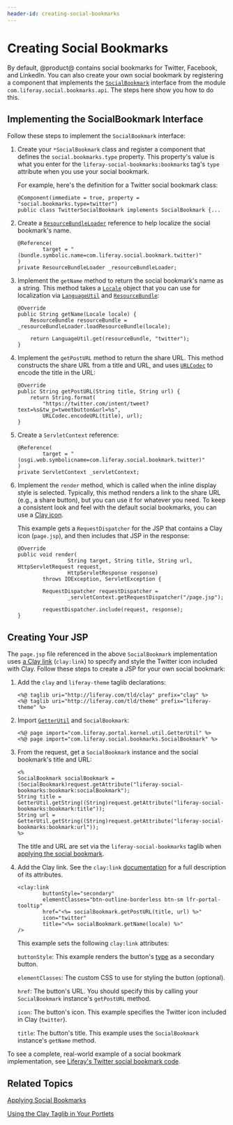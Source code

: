 ```yaml
---
header-id: creating-social-bookmarks
---
```


# Creating Social Bookmarks

By default, @product@ contains social bookmarks for Twitter, Facebook, and 
LinkedIn. You can also create your own social bookmark by registering a 
component that implements the 
[`SocialBookmark`](@app-ref@/social/latest/javadocs/com/liferay/social/bookmarks/SocialBookmark.html) 
interface from the module 
`com.liferay.social.bookmarks.api`. The steps here show you how to do this. 

## Implementing the SocialBookmark Interface

Follow these steps to implement the `SocialBookmark` interface: 

1.  Create your `*SocialBookmark` class and register a component that defines 
    the `social.bookmarks.type` property. This property's value is what you 
    enter for the `liferay-social-bookmarks:bookmarks` tag's `type` attribute 
    when you use your social bookmark. 

    For example, here's the definition for a Twitter social bookmark class: 

        @Component(immediate = true, property = "social.bookmarks.type=twitter")
        public class TwitterSocialBookmark implements SocialBookmark {...

2.  Create a 
    [`ResourceBundleLoader`](@platform-ref@/7.2-latest/javadocs/portal-kernel/com/liferay/portal/kernel/util/ResourceBundleLoader.html) 
    reference to help localize the social bookmark's name. 

        @Reference(
                target = "(bundle.symbolic.name=com.liferay.social.bookmark.twitter)"
        )
        private ResourceBundleLoader _resourceBundleLoader;

3.  Implement the `getName` method to return the social bookmark's name as a 
    string. This method takes a 
    [`Locale`](https://docs.oracle.com/javase/8/docs/api/java/util/Locale.html) 
    object that you can use for localization via 
    [`LanguageUtil`](@platform-ref@/7.2-latest/javadocs/portal-kernel/com/liferay/portal/kernel/language/LanguageUtil.html) 
    and 
    [`ResourceBundle`](https://docs.oracle.com/javase/8/docs/api/java/util/ResourceBundle.html): 

        @Override
        public String getName(Locale locale) {
            ResourceBundle resourceBundle = _resourceBundleLoader.loadResourceBundle(locale);

            return LanguageUtil.get(resourceBundle, "twitter");
        }

4.  Implement the `getPostURL` method to return the share URL. This method 
    constructs the share URL from a title and URL, and uses 
    [`URLCodec`](@platform-ref@/7.2-latest/javadocs/portal-kernel/com/liferay/portal/kernel/util/URLCodec.html) 
    to encode the title in the URL: 

        @Override
        public String getPostURL(String title, String url) {
            return String.format(
                "https://twitter.com/intent/tweet?text=%s&tw_p=tweetbutton&url=%s", 
                URLCodec.encodeURL(title), url);
        }

5.  Create a `ServletContext` reference: 

        @Reference(
                target = "(osgi.web.symbolicname=com.liferay.social.bookmark.twitter)"
        )
        private ServletContext _servletContext;

6.  Implement the `render` method, which is called when the inline display style 
    is selected. Typically, this method renders a link to the share URL (e.g., a 
    share button), but you can use it for whatever you need. To keep a 
    consistent look and feel with the default social bookmarks, you can use a 
    [Clay icon](/developer/frameworks/-/knowledge_base/7-2/clay-icons). 

    This example gets a `RequestDispatcher` for the JSP that contains a Clay 
    icon (`page.jsp`), and then includes that JSP in the response: 

        @Override
        public void render(
                        String target, String title, String url, HttpServletRequest request,
                        HttpServletResponse response)
                throws IOException, ServletException {

                RequestDispatcher requestDispatcher =
                        _servletContext.getRequestDispatcher("/page.jsp");

                requestDispatcher.include(request, response);
        }

## Creating Your JSP

The `page.jsp` file referenced in the above `SocialBookmark` implementation uses 
[a Clay link](/developer/frameworks/-/knowledge_base/7-2/clay-labels-and-links) 
(`clay:link`) to specify and style the Twitter icon included with Clay. Follow 
these steps to create a JSP for your own social bookmark: 

1.  Add the `clay` and `liferay-theme` taglib declarations: 

        <%@ taglib uri="http://liferay.com/tld/clay" prefix="clay" %>
        <%@ taglib uri="http://liferay.com/tld/theme" prefix="liferay-theme" %>

2.  Import 
    [`GetterUtil`](@platform-ref@/7.2-latest/javadocs/portal-kernel/com/liferay/portal/kernel/util/GetterUtil.html) 
    and `SocialBookmark`: 

        <%@ page import="com.liferay.portal.kernel.util.GetterUtil" %>
        <%@ page import="com.liferay.social.bookmarks.SocialBookmark" %>

3.  From the request, get a `SocialBookmark` instance and the social bookmark's 
    title and URL: 

        <%
        SocialBookmark socialBookmark = (SocialBookmark)request.getAttribute("liferay-social-bookmarks:bookmark:socialBookmark");
        String title = GetterUtil.getString((String)request.getAttribute("liferay-social-bookmarks:bookmark:title"));
        String url = GetterUtil.getString((String)request.getAttribute("liferay-social-bookmarks:bookmark:url"));
        %>

    The title and URL are set via the `liferay-social-bookmarks` taglib when 
    [applying the social bookmark](/developer/frameworks/-/knowledge_base/7-2/applying-social-bookmarks). 

4.  Add the Clay link. See the `clay:link` 
    [documentation](https://clayui.com/docs/components/link.html) 
    for a full description of its attributes. 

        <clay:link
                buttonStyle="secondary"
                elementClasses="btn-outline-borderless btn-sm lfr-portal-tooltip"
                href="<%= socialBookmark.getPostURL(title, url) %>"
                icon="twitter"
                title="<%= socialBookmark.getName(locale) %>"
        />

    This example sets the following `clay:link` attributes: 

    `buttonStyle`: This example renders the button's 
    [type](/developer/frameworks/-/knowledge_base/7-2/clay-buttons#types) 
    as a secondary button. 

    `elementClasses`: The custom CSS to use for styling the button (optional). 

    `href`: The button's URL. You should specify this by calling your 
    `SocialBookmark` instance's `getPostURL` method. 

    `icon`: The button's icon. This example specifies the Twitter icon included 
    in Clay (`twitter`). 

    `title`: The button's title. This example uses the `SocialBookmark` 
    instance's `getName` method. 

To see a complete, real-world example of a social bookmark implementation, see 
[Liferay's Twitter social bookmark code](https://github.com/liferay/liferay-portal/tree/7.2.x/modules/apps/social/social-bookmark-twitter). 

## Related Topics

[Applying Social Bookmarks](/developer/frameworks/-/knowledge_base/7-2/applying-social-bookmarks)

[Using the Clay Taglib in Your Portlets](/developer/frameworks/-/knowledge_base/7-2/using-the-clay-taglib-in-your-portlets)
